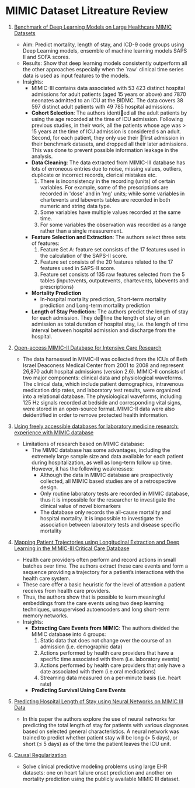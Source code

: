 # MIMIC Dataset Litreature Review
1. [Benchmark of Deep Learning Models on Large
Healthcare MIMIC Datasets](https://arxiv.org/abs/1710.08531)
    - Aim: Predict mortality, length of stay, and ICD-9 code groups using Deep Learning models, ensemble of machine learning models SAPS II and SOFA scores.
    - Results: Show that deep learning models consistently outperform all the other approaches especially when the `raw' clinical time series data is used as input features to the models.
    - Insights:
        - MIMIC-III contains data associated with 53 423 distinct hospital admissions for adult patients (aged 15 years or above) and 7870 neonates admitted to an ICU at the BIDMC. The data covers 38 597 distinct adult patients with 49 785 hospital admissions.
        - **Cohort Selection**: The authors identied all the adult patients by using the age recorded at the time of ICU admission. Following previous studies, in their work, all the patients whose age was > 15 years at the time of ICU admission is considered s an adult. Second, for each patient, they only use their first admission in their benchmark datasets, and dropped all their later admissions. This was done to prevent possible information leakage in the analysis. 
        - **Data Cleaning**: The data extracted from MIMIC-III database has lots of erroneous entries due to noise, missing values, outliers, duplicate or incorrect records, clerical mistakes etc.
            1. There is inconsistency in the recording (units) of certain variables. For example, some of the prescriptions are recorded in 'dose' and in 'mg' units; while some variables in chartevents and labevents tables are recorded in both numeric and string data type.
            2. Some variables have multiple values recorded at the same time. 
            3. For some variables the observation was recorded as a range rather than a single measurement.
        - **Feature Selection and Extraction**: The authors select three sets of features: 
            1. Feature Set A: feature set consists of the 17 features used in the calculation of the SAPS-II score.
            2. Feature set consists of the 20 features related to the 17 features used in SAPS-II score.
            3. Feature set consists of 135 raw features selected from the 5 tables (inputevents, outputevents, chartevents, labevents and prescriptions)
        - **Mortality Prediction**
            - In-hospital mortality prediction, Short-term mortality prediction and Long-term mortality prediction
        - **Length of Stay Prediction**: The authors predict the length of stay for each admission. They define the length of stay of an admission as total duration of hospital stay, i.e. the length of time interval between hospital admission and discharge from the hospital.

2. [Open-access MIMIC-II Database for Intensive Care Research](https://www.ncbi.nlm.nih.gov/pubmed/22256274)
    - The data harnessed in MIMIC-II was collected from the ICUs of Beth Israel Deaconess Medical Center from 2001 to 2008 and represent 26,870 adult hospital admissions (version 2.6). MIMIC-II consists of two major components: clinical data and physiological waveforms. The clinical data, which include patient demographics, intravenous medication drip rates, and laboratory test results, were organized into a relational database. The physiological waveforms, including 125 Hz signals recorded at bedside and corresponding vital signs, were stored in an open-source format. MIMIC-II data were also deidentified in order to remove protected health information.

3. [Using freely accessible databases for laboratory medicine
research: experience with MIMIC database](http://jlpm.amegroups.com/article/download/3685/4380) 
    - Limitations of research based on MIMIC database: 
        - The MIMIC database has some advantages, including the extremely large sample size and data available for each patient during hospitalization, as well as long-term follow up time. However, it has the following weaknesses: 
            - Although the data in MIMIC database are prospectively collected, all MIMIC based studies are of a retrospective design. 
            - Only routine laboratory tests are recorded in MIMIC database, thus it is impossible for the researcher to investigate the clinical value of novel biomarkers
            - The database only records the all-cause mortality and hospital mortality. It is impossible to investigate the association between laboratory tests and disease specific mortality

4. [Mapping Patient Trajectories using Longitudinal Extraction and Deep Learning in the
MIMIC-III Critical Care Database](https://www.biorxiv.org/content/biorxiv/early/2017/08/17/177428.full.pdf)
    - Health care providers often perform and record actions in small batches over time. The authors extract these care events and form a sequence providing a trajectory for a patient’s interactions with the health care system.
    - These care offer a basic heuristic for the level of attention a patient receives from health care providers. 
    - Thus, the authors show that is possible to learn meaningful embeddings from the care events using two deep learning techniques, unsupervised autoencoders and long short-term memory networks.
    - Insights:
        - **Extracting Care Events from MIMIC**: The authors divided the MIMIC database into 4 groups:
            1. Static data that does not change over the course of an admission (i.e. demographic data)
            2. Actions performed by health care providers that have a specific time associated with them (i.e. laboratory events)
            3. Actions performed by health care providers that only have a date associated with them (i.e.oral medications)
            4. Streaming data measured on a per-minute basis (i.e. heart rate)
        - **Predicting Survival Using Care Events**
5. [Predicting Hospital Length of Stay using Neural
Networks on MIMIC III Data](https://www.researchgate.net/profile/Thanos_Gentimis/publication/324177552_Predicting_Hospital_Length_of_Stay_Using_Neural_Networks_on_MIMIC_III_Data/links/5ad62f60458515c60f55f736/Predicting-Hospital-Length-of-Stay-Using-Neural-Networks-on-MIMIC-III-Data.pdf)
    - In this paper the authors explore the use of neural networks for predicting the total length of stay for patients with various diagnoses based on selected general characteristics. A neural network was trained to predict whether patient stay will be long (> 5 days), or short (≤ 5 days) as of the time the patient leaves the ICU unit. 
6. [Causal Regularization](https://arxiv.org/pdf/1702.02604.pdf)
    -  Solve clinical predictive modeling problems using large EHR datasets: one on heart failure onset prediction and another on mortality prediction using the publicly available MIMIC III dataset.


